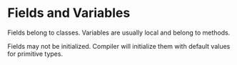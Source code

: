 
# Fields and Variables

Fields belong to classes.
Variables are usually local and belong to methods.

Fields may not be initialized. Compiler will initialize them with default values for primitive types.
